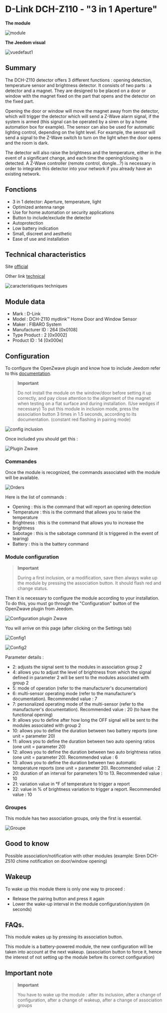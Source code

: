 # D-Link DCH-Z110 - "3 in 1 Aperture"

**The module**

![module](images/dlink.dchz110/module.jpg)

**The Jeedom visual**

![vuedefaut1](images/dlink.dchz110/vuedefaut1.jpg)

## Summary

The DCH-Z110 detector offers 3 different functions : opening detection, temperature sensor and brightness detector. It consists of two parts : a detector and a magnet. They are designed to be placed on a door or window with the magnet fixed on the part that opens and the detector on the fixed part.

Opening the door or window will move the magnet away from the detector, which will trigger the detector which will send a Z-Wave alarm signal, if the system is armed (this signal can be operated by a siren or by a home automation box for example). The sensor can also be used for automatic lighting control, depending on the light level. For example, the sensor will send a signal to the Z-Wave switch to turn on the light when the door opens and the room is dark.

The detector will also raise the brightness and the temperature, either in the event of a significant change, and each time the opening/closing is detected. A Z-Wave controller (remote control, dongle…?) is necessary in order to integrate this detector into your network if you already have an existing network.

## Fonctions

-   3 in 1 detector: Aperture, temperature, light
-   Optimized antenna range
-   Use for home automation or security applications
-   Button to include/exclude the detector
-   Autoprotection
-   Low battery indication
-   Small, discreet and aesthetic
-   Ease of use and installation

## Technical characteristics

Site [official](http://www.dlink.com/-/media/Consumer_Products/DCH/DCH%20Z110/Datasheet/DCH_Z110_Datasheet_FR.pdf)

Other link [technical](http://www.kafkas.gr/uploads/Pdf/182732/DCH-Z120_183010381_01_Z02.PDF)

![caracteristiques techniques](images/dlink.dchz110/caracteristiques_techniques.jpg)

## Module data

-   Mark : D-Link
-   Model : DCH-Z110 mydlink™ Home Door and Window Sensor
-   Maker : FIBARO System
-   Manufacturer ID : 264 \[0x0108\]
-   Type Product : 2 \[0x0002\]
-   Product ID : 14 \[0x000e\]

## Configuration

To configure the OpenZwave plugin and know how to include Jeedom refer to this [documentation](https://doc.jeedom.com/en_US/plugins/automation%20protocol/openzwave/).

> **Important**
>
> Do not install the module on the window/door before setting it up correctly, and pay close attention to the alignment of the magnet when testing on a flat surface and during installation. (Use wedges if necessary) To put this module in inclusion mode, press the association button 3 times in 1.5 seconds, according to its documentation. (constant red flashing in pairing mode)

![config inclusion](images/dlink.dchz110/config-inclusion.jpg)

Once included you should get this :

![Plugin Zwave](images/dlink.dchz110/apres_inclusion.jpg)

### Commandes

Once the module is recognized, the commands associated with the module will be available.

![Orders](images/dlink.dchz110/commandes.jpg)

Here is the list of commands :

-   Opening : this is the command that will report an opening detection
-   Temperature : this is the command that allows you to raise the temperature
-   Brightness : this is the command that allows you to increase the brightness
-   Sabotage : this is the sabotage command (it is triggered in the event of tearing)
-   Battery : this is the battery command

### Module configuration

> **Important**
>
> During a first inclusion, or a modification, save then always wake up the module by pressing the association button. It should flash red and change status.

Then it is necessary to configure the module according to your installation. To do this, you must go through the "Configuration" button of the OpenZwave plugin from Jeedom.

![Configuration plugin Zwave](images/plugin/bouton_configuration.jpg)

You will arrive on this page (after clicking on the Settings tab)

![Config1](images/dlink.dchz110/config1.jpg)

![Config2](images/dlink.dchz110/config2.jpg)

Parameter details :

-   2: adjusts the signal sent to the modules in association group 2
-   4: allows you to adjust the level of brightness from which the signal defined in parameter 2 will be sent to the modules associated with group 2
-   5: mode of operation (refer to the manufacturer's documentation)
-   6: multi-sensor operating mode (refer to the manufacturer's documentation). Recommended value : 7
-   7: personalized operating mode of the multi-sensor (refer to the manufacturer's documentation). Recommended value : 20 (to have the functional opening)
-   9: allows you to define after how long the OFF signal will be sent to the modules associated with group 2
-   10: allows you to define the duration between two battery reports (one unit = parameter 20)
-   11: allows you to define the duration between two auto opening ratios (one unit = parameter 20)
-   12: allows you to define the duration between two auto brightness ratios (one unit = parameter 20). Recommended value : 6
-   13: allows you to define the duration between two automatic temperature reports (one unit = parameter 20). Recommended value : 2
-   20: duration of an interval for parameters 10 to 13. Recommended value : 10
-   21: variation value in °F of temperature to trigger a report
-   22: value in % of brightness variation to trigger a report. Recommended value : 10

### Groupes

This module has two association groups, only the first is essential.

![Groupe](images/dlink.dchz110/groupe.jpg)

## Good to know

Possible association/notification with other modules (example: Siren DCH-Z510 chime notification on door/window opening)

## Wakeup

To wake up this module there is only one way to proceed :

-   Release the pairing button and press it again
-   Lower the wake-up interval in the module configuration/system (in seconds)

## FAQs.

This module wakes up by pressing its association button.

This module is a battery-powered module, the new configuration will be taken into account at the next wakeup. (association button to force it, hence the interest of not setting up the module before its correct configuration)

## Important note

> **Important**
>
> You have to wake up the module : after its inclusion, after a change of configuration, after a change of wakeup, after a change of association groups
